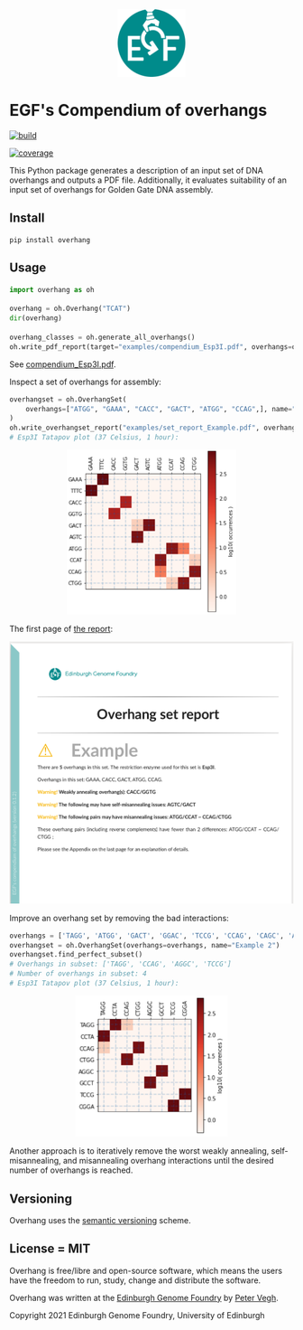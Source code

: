 <p align="center">
<img alt="EGF logo" title="EGF" src="images/egf.png" width="120">
</p>


# EGF's Compendium of overhangs

[![build](https://github.com/Edinburgh-Genome-Foundry/Overhang/actions/workflows/build.yml/badge.svg)](https://github.com/Edinburgh-Genome-Foundry/Overhang/actions/workflows/build.yml)

[![coverage](https://coveralls.io/repos/github/Edinburgh-Genome-Foundry/Overhang/badge.svg?branch=main)](https://coveralls.io/github/Edinburgh-Genome-Foundry/Overhang?branch=main)


This Python package generates a description of an input set of DNA overhangs and outputs a PDF file.
Additionally, it evaluates suitability of an input set of overhangs for Golden Gate DNA assembly.


## Install

```
pip install overhang
```


## Usage

```python
import overhang as oh

overhang = oh.Overhang("TCAT")
dir(overhang)

overhang_classes = oh.generate_all_overhangs()
oh.write_pdf_report(target="examples/compendium_Esp3I.pdf", overhangs=overhang_classes)
```
See [compendium_Esp3I.pdf](https://github.com/Edinburgh-Genome-Foundry/Overhang/blob/main/examples/compendium_Esp3I.pdf).

Inspect a set of overhangs for assembly:
```python
overhangset = oh.OverhangSet(
    overhangs=["ATGG", "GAAA", "CACC", "GACT", "ATGG", "CCAG",], name="Example",
)
oh.write_overhangset_report("examples/set_report_Example.pdf", overhangset)
# Esp3I Tatapov plot (37 Celsius, 1 hour):
```
<p align="center">
<img alt="Plot" title="EGF" src="images/plot.png" width="300">
</p>

The first page of [the report](https://github.com/Edinburgh-Genome-Foundry/Overhang/blob/main/examples/set_report_Example.pdf):

<p align="center">
<img alt="Report" title="EGF" src="images/overhang_set_report.png" width="600">
</p>


Improve an overhang set by removing the bad interactions:
```python
overhangs = ['TAGG', 'ATGG', 'GACT', 'GGAC', 'TCCG', 'CCAG', 'CAGC', 'AGGC']
overhangset = oh.OverhangSet(overhangs=overhangs, name="Example 2")
overhangset.find_perfect_subset()
# Overhangs in subset: ['TAGG', 'CCAG', 'AGGC', 'TCCG']
# Number of overhangs in subset: 4
# Esp3I Tatapov plot (37 Celsius, 1 hour):
```
<p align="center">
<img alt="Plot 2" title="EGF" src="images/plot2.png" width="270">
</p>

Another approach is to iteratively remove the worst weakly annealing, self-misannealing, and misannealing overhang interactions until the desired number of overhangs is reached.


## Versioning

Overhang uses the [semantic versioning](https://semver.org) scheme.


## License = MIT

Overhang is free/libre and open-source software, which means the users have the freedom to run, study, change and distribute the software.

Overhang was written at the [Edinburgh Genome Foundry](https://edinburgh-genome-foundry.github.io/)
by [Peter Vegh](https://github.com/veghp).

Copyright 2021 Edinburgh Genome Foundry, University of Edinburgh
